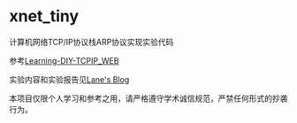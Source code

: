 # xnet_tiny
计算机网络TCP/IP协议栈ARP协议实现实验代码

参考[Learning-DIY-TCPIP_WEB](https://github.com/lishutong1024/Learning-DIY-TCPIP_WEB)

实验内容和实验报告见[Lane's Blog](https://www.lane0218.top/KB/ovw83ghp/)

本项目仅限个人学习和参考之用，请严格遵守学术诚信规范，严禁任何形式的抄袭行为。
